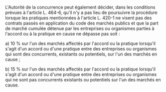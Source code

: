 L'Autorité de la concurrence peut également décider, dans les conditions prévues à l'article L. 464-6, qu'il n'y a pas lieu de poursuivre la procédure lorsque les pratiques mentionnées à l'article L. 420-1 ne visent pas des contrats passés en application du code des marchés publics et que la part de marché cumulée détenue par les entreprises ou organismes parties à l'accord ou à la pratique en cause ne dépasse pas soit :

a) 10 % sur l'un des marchés affectés par l'accord ou la pratique lorsqu'il s'agit d'un accord ou d'une pratique entre des entreprises ou organismes qui sont des concurrents, existants ou potentiels, sur l'un des marchés en cause ;

b) 15 % sur l'un des marchés affectés par l'accord ou la pratique lorsqu'il s'agit d'un accord ou d'une pratique entre des entreprises ou organismes qui ne sont pas concurrents existants ou potentiels sur l'un des marchés en cause.
